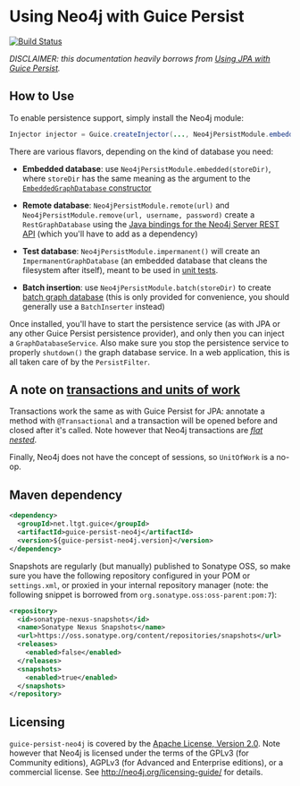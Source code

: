 Using Neo4j with Guice Persist
==============================

[![Build Status](https://buildhive.cloudbees.com/job/tbroyer/job/guice-persist-neo4j/badge/icon)](https://buildhive.cloudbees.com/job/tbroyer/job/guice-persist-neo4j/)

_DISCLAIMER: this documentation heavily borrows from [Using JPA with Guice Persist](http://code.google.com/p/google-guice/wiki/JPA)._

How to Use
----------

To enable persistence support, simply install the Neo4j module:

```java
Injector injector = Guice.createInjector(..., Neo4jPersistModule.embedded("var/graphdb"));
```

There are various flavors, depending on the kind of database you need:

 * **Embedded database**: use `Neo4jPersistModule.embedded(storeDir)`, where `storeDir` has the same meaning as the argument to the [`EmbeddedGraphDatabase` constructor](http://components.neo4j.org/neo4j-kernel/milestone/apidocs/org/neo4j/kernel/EmbeddedGraphDatabase.html#EmbeddedGraphDatabase%28java.lang.String%29)

 * **Remote database**: `Neo4jPersistModule.remote(url)` and `Neo4jPersistModule.remove(url, username, password)` create a `RestGraphDatabase` using the [Java bindings for the Neo4j Server REST API](https://github.com/neo4j/java-rest-binding/) (which you'll have to add as a dependency)

 * **Test database**: `Neo4jPersistModule.impermanent()` will create an `ImpermanentGraphDatabase` (an embedded database that cleans the filesystem after itself), meant to be used in [unit tests](http://docs.neo4j.org/chunked/milestone/tutorials-java-unit-testing.html).

 * **Batch insertion**: use `Neo4jPersistModule.batch(storeDir)` to create [batch graph database](http://docs.neo4j.org/chunked/milestone/batchinsert.html#batchinsert-db) (this is only provided for convenience, you should generally use a `BatchInserter` instead)

Once installed, you'll have to start the persistence service (as with JPA or any other Guice Persist persistence provider), and only then you can inject a `GraphDatabaseService`. Also make sure you stop the persistence service to properly `shutdown()` the graph database service. In a web application, this is all taken care of by the `PersistFilter`.

A note on [transactions and units of work](http://code.google.com/p/google-guice/wiki/Transactions)
----------------------------------------

Transactions work the same as with Guice Persist for JPA: annotate a method with `@Transactional` and a transaction will be opened before and closed after it's called. Note however that Neo4j transactions are [_flat nested_](http://docs.neo4j.org/chunked/milestone/transactions-interaction.html).

Finally, Neo4j does not have the concept of sessions, so `UnitOfWork` is a no-op.

Maven dependency
----------------

```xml
<dependency>
  <groupId>net.ltgt.guice</groupId>
  <artifactId>guice-persist-neo4j</artifactId>
  <version>${guice-persist-neo4j.version}</version>
</dependency>
```

Snapshots are regularly (but manually) published to Sonatype OSS, so make sure you have the following repository configured in your POM or `settings.xml`, or proxied in your internal repository manager (note: the following snippet is borrowed from `org.sonatype.oss:oss-parent:pom:7`):

```xml
<repository>
  <id>sonatype-nexus-snapshots</id>
  <name>Sonatype Nexus Snapshots</name>
  <url>https://oss.sonatype.org/content/repositories/snapshots</url>
  <releases>
    <enabled>false</enabled>
  </releases>
  <snapshots>
    <enabled>true</enabled>
  </snapshots>
</repository>
```

Licensing
---------

`guice-persist-neo4j` is covered by the [Apache License, Version 2.0](http://www.apache.org/licenses/LICENSE-2.0). Note however that Neo4j is licensed under the terms of the GPLv3 (for Community editions), AGPLv3 (for Advanced and Enterprise editions), or a commercial license. See http://neo4j.org/licensing-guide/ for details.
